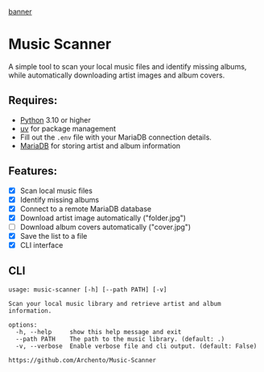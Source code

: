 [banner](https://github.com/Archento/Music-Scanner/blob/main/banner.jpg)

# Music Scanner

A simple tool to scan your local music files and identify missing albums, while automatically downloading artist images and album covers.

## Requires:

- [Python](https://www.python.org) 3.10 or higher
- [uv](https://github.com/astral-sh/uv) for package management
- Fill out the `.env` file with your MariaDB connection details.
- [MariaDB](https://mariadb.com) for storing artist and album information

## Features:

- [x] Scan local music files
- [x] Identify missing albums
- [x] Connect to a remote MariaDB database
- [x] Download artist image automatically ("folder.jpg")
- [ ] Download album covers automatically ("cover.jpg")
- [x] Save the list to a file
- [x] CLI interface

## CLI

```shell
usage: music-scanner [-h] [--path PATH] [-v]

Scan your local music library and retrieve artist and album information.

options:
  -h, --help     show this help message and exit
  --path PATH    The path to the music library. (default: .)
  -v, --verbose  Enable verbose file and cli output. (default: False)

https://github.com/Archento/Music-Scanner

```
